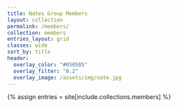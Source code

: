 ```yaml
---
title: Nates Group Members
layout: collection
permalink: /members/
collection: members
entries_layout: grid
classes: wide
sort_by: title
header:
  overlay_color: "#050505"
  overlay_filter: "0.2"
  overlay_image: /assets/img/nate.jpg
---
```


{% assign entries = site[include.collections.members] %}





  

